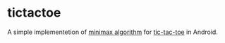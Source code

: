 # tictactoe
A simple implementetion of [minimax algorithm](https://en.wikipedia.org/wiki/Minimax "Minimax Algorithm") for [tic-tac-toe](https://en.wikipedia.org/wiki/Tic-tac-toe) in Android.
